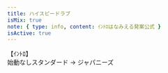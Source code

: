 ```yaml
---
title: ハイスピードラブ
isMix: true
note: { type: info, content: ｲﾝﾄﾛはなみえる発案公式 }
isActive: true
---
```


【ｲﾝﾄﾛ】<br />
始動なしスタンダード → ジャパニーズ<br />
